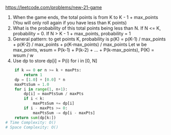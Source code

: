 https://leetcode.com/problems/new-21-game

1. When the game ends, the total points is from K to K - 1 + max_points (You will only roll again if you have less than K points)
2. What is the probability of this total points being less than N. If N <= K, probability = 0. If N > K - 1 + max_points, probability = 1
3. General pattern: to get points K, probability is p(K) = p(K-1) / max_points + p(K-2) / max_points + p(K-max_points) / max_points 
Let w be max_points, wsum = P(k-1) + P(k-2) + ... + P(k-max_points), P(K) = wsum / w
4. Use dp to store dp[i] = P(i) for i in [0, N]

```python
    if k == 0 or n >= k + maxPts: 
        return 1
    dp = [1.0] + [0.0] * n
    maxPtsSum = 1.0
    for i in range(1, n+1):
        dp[i] = maxPtsSum / maxPts
        if i < k:
            maxPtsSum += dp[i]
        if i - maxPts >= 0:
            maxPtsSum -= dp[i - maxPts]
    return sum(dp[k:])
# Time Complexity: O()
# Space Complexity: O()
```